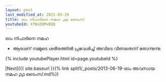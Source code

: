 ```yaml
---
layout: post
last_modified_at: 2021-03-29
title: ഓം നിപാടിനെ നമഹ ൧൧ ടൈംസ്
youtubeId: XfNsDOMvBQQ
---
```

 
 
 ഓം നിപാടിനെ നമഹ 
 
 -  ആരാണ് നമ്മുടെ ശരീരത്തിൽ പ്രവേശിച്ച് അവിടെ വീണതെന്ന് തോന്നുന്നു 
 
  
 
  
 
 
 
 
 
 


{% include youtubePlayer.html id=page.youtubeId %}
 
[Next]({{ site.baseurl }}{% link  split1/_posts/2013-06-19-ഓം അവസായ നമഹ ൧൧ ടൈംസ്.md%})
 
